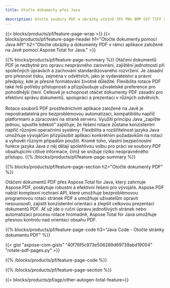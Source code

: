 ```yaml
---
title: Otočte dokumenty přes Java 

description: Otočte soubory PDF a obrázky včetně JPG PNG BMP GIF TIFF SVG prostřednictvím vaší aplikace Java.
---
```


{{< blocks/products/pf/feature-page-wrap >}}
{{< blocks/products/pf/feature-page-header h1="Otočte dokumenty pomocí Java API" h2="Otočte obrázky a dokumenty PDF v rámci aplikace založené na Javě pomocí Aspose.Total for Java." >}}

{{% blocks/products/pf/feature-page-summary %}}
Otáčení dokumentů PDF je nezbytné pro opravu nesprávného zarovnání, zajištění jednotnosti při společných úpravách a zachování standardizovaného rozvržení. Je zásadní pro přesnost tisku, zejména v odvětvích, jako je vydavatelství a právní předpisy, kde je přesné formátování životně důležité. Flexibilita rotace PDF také řeší potřeby přístupnosti a přizpůsobuje uživatelské preference pro pohodlnější čtení. Celkově je schopnost otáčet dokumenty PDF zásadní pro efektivní správu dokumentů, spolupráci a prezentaci v různých odvětvích. <br /><br />
Rotace souborů PDF prostřednictvím aplikace založené na Javě je nepostradatelná pro bezproblémovou automatizaci, kompatibilitu napříč platformami a zpracování na straně serveru. Využití principu Java „zapište jednou, spusťte kdekoli“ zajišťuje, že řešení rotace zůstane konzistentní napříč různými operačními systémy. Flexibilita a rozšiřitelnost jazyka Java umožňuje vývojářům přizpůsobit aplikaci konkrétním požadavkům na rotaci a vyhovět různým případům použití. Kromě toho, vlastní bezpečnostní funkce jazyka Java z něj dělají spolehlivou volbu pro práci se soubory PDF obsahujícími citlivé informace, čímž se snižuje riziko neoprávněného přístupu. 
{{% /blocks/products/pf/feature-page-summary  %}}


{{% blocks/products/pf/feature-page-section  h2="Otočte dokumenty PDF" %}}

Otáčení dokumentů PDF přes Aspose.Total for Java, který zahrnuje Aspose.PDF, poskytuje robustní a efektivní řešení pro vývojáře. Aspose.PDF nabízí komplexní rozhraní API, které umožňuje bezproblémovou programovou rotaci stránek PDF a umožňuje uživatelům opravit nesouososti, zajistit konzistentní orientaci a zlepšit celkovou prezentaci dokumentů PDF. Ať už jde o ruční úpravu jednotlivých stránek nebo automatizaci procesu rotace hromadně, Aspose.Total for Java umožňuje přesnou kontrolu nad orientací obsahu PDF.

{{% blocks/products/pf/feature-page-code h3="Java Code - Otočte stránky dokumentu PDF" %}}

{{< gist "aspose-com-gists" "40f76f5c973e506289d69739abd19004" "rotate-pdf-pages.py" >}}

{{% /blocks/products/pf/feature-page-code  %}}

{{% /blocks/products/pf/feature-page-section %}}

{{< blocks/products/pf/agp/other-autogen-total-feature>}}
